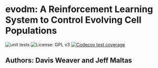 # evodm: A Reinforcement Learning System to Control Evolving Cell Populations
<!---badges-->
![unit tests](https://github.com/DavisWeaver/evo_dm/actions/workflows/tests.yml/badge.svg)
![License: GPL v3](https://img.shields.io/badge/License-GPL%20v3-blue.svg)
[![Codecov test coverage](https://codecov.io/gh/DavisWeaver/evod_dm/branch/main/graph/badge.svg)](https://codecov.io/gh/DavisWeaver/evo_dm?branch=main)

<!---badges end-->

## Authors: Davis Weaver and Jeff Maltas
